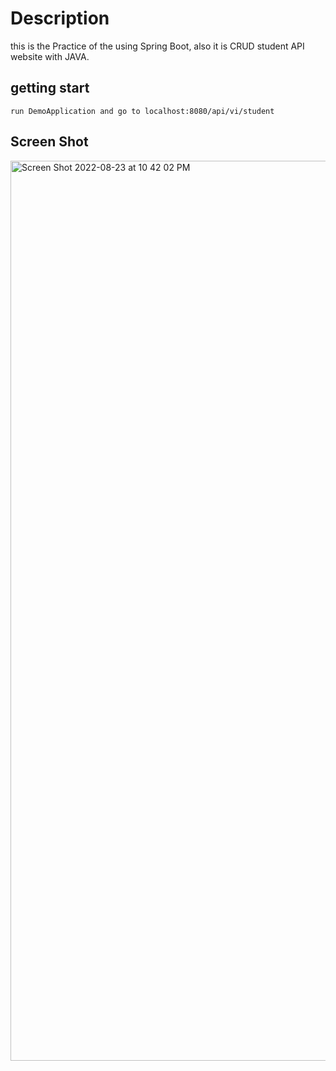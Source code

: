 # Description
this is the Practice of the using Spring Boot, also it is CRUD student API website with JAVA.

## getting start
    run DemoApplication and go to localhost:8080/api/vi/student

## Screen Shot
<img width="1440" alt="Screen Shot 2022-08-23 at 10 42 02 PM" src="https://user-images.githubusercontent.com/88572626/186340484-11381e63-8291-495a-96bf-ccaa0b61bf39.png">
